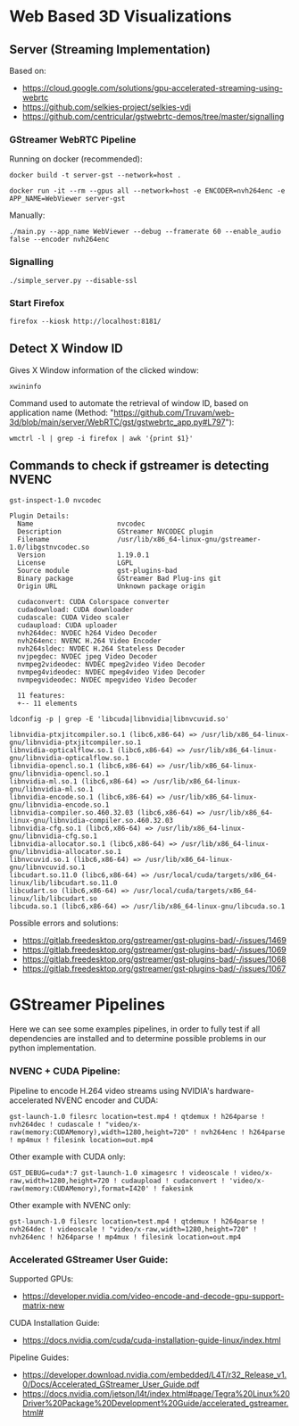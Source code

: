 # Web Based 3D Visualizations
## Server (Streaming Implementation)

Based on: 
* https://cloud.google.com/solutions/gpu-accelerated-streaming-using-webrtc
* https://github.com/selkies-project/selkies-vdi
* https://github.com/centricular/gstwebrtc-demos/tree/master/signalling

### GStreamer WebRTC Pipeline
Running on docker (recommended):
```
docker build -t server-gst --network=host .
```
```
docker run -it --rm --gpus all --network=host -e ENCODER=nvh264enc -e APP_NAME=WebViewer server-gst
```
Manually:
```
./main.py --app_name WebViewer --debug --framerate 60 --enable_audio false --encoder nvh264enc
```

### Signalling
```
./simple_server.py --disable-ssl
```

### Start Firefox
```
firefox --kiosk http://localhost:8181/
```

## Detect X Window ID
Gives X Window information of the clicked window:
```
xwininfo
```
Command used to automate the retrieval of window ID, based on application name (Method: "https://github.com/Truvam/web-3d/blob/main/server/WebRTC/gst/gstwebrtc_app.py#L797"):
```
wmctrl -l | grep -i firefox | awk '{print $1}'
```

## Commands to check if gstreamer is detecting NVENC
```
gst-inspect-1.0 nvcodec
```
```
Plugin Details:
  Name                     nvcodec
  Description              GStreamer NVCODEC plugin
  Filename                 /usr/lib/x86_64-linux-gnu/gstreamer-1.0/libgstnvcodec.so
  Version                  1.19.0.1
  License                  LGPL
  Source module            gst-plugins-bad
  Binary package           GStreamer Bad Plug-ins git
  Origin URL               Unknown package origin

  cudaconvert: CUDA Colorspace converter
  cudadownload: CUDA downloader
  cudascale: CUDA Video scaler
  cudaupload: CUDA uploader
  nvh264dec: NVDEC h264 Video Decoder
  nvh264enc: NVENC H.264 Video Encoder
  nvh264sldec: NVDEC H.264 Stateless Decoder
  nvjpegdec: NVDEC jpeg Video Decoder
  nvmpeg2videodec: NVDEC mpeg2video Video Decoder
  nvmpeg4videodec: NVDEC mpeg4video Video Decoder
  nvmpegvideodec: NVDEC mpegvideo Video Decoder

  11 features:
  +-- 11 elements

```
```
ldconfig -p | grep -E 'libcuda|libnvidia|libnvcuvid.so'
```
```
libnvidia-ptxjitcompiler.so.1 (libc6,x86-64) => /usr/lib/x86_64-linux-gnu/libnvidia-ptxjitcompiler.so.1
libnvidia-opticalflow.so.1 (libc6,x86-64) => /usr/lib/x86_64-linux-gnu/libnvidia-opticalflow.so.1
libnvidia-opencl.so.1 (libc6,x86-64) => /usr/lib/x86_64-linux-gnu/libnvidia-opencl.so.1
libnvidia-ml.so.1 (libc6,x86-64) => /usr/lib/x86_64-linux-gnu/libnvidia-ml.so.1
libnvidia-encode.so.1 (libc6,x86-64) => /usr/lib/x86_64-linux-gnu/libnvidia-encode.so.1
libnvidia-compiler.so.460.32.03 (libc6,x86-64) => /usr/lib/x86_64-linux-gnu/libnvidia-compiler.so.460.32.03
libnvidia-cfg.so.1 (libc6,x86-64) => /usr/lib/x86_64-linux-gnu/libnvidia-cfg.so.1
libnvidia-allocator.so.1 (libc6,x86-64) => /usr/lib/x86_64-linux-gnu/libnvidia-allocator.so.1
libnvcuvid.so.1 (libc6,x86-64) => /usr/lib/x86_64-linux-gnu/libnvcuvid.so.1
libcudart.so.11.0 (libc6,x86-64) => /usr/local/cuda/targets/x86_64-linux/lib/libcudart.so.11.0
libcudart.so (libc6,x86-64) => /usr/local/cuda/targets/x86_64-linux/lib/libcudart.so
libcuda.so.1 (libc6,x86-64) => /usr/lib/x86_64-linux-gnu/libcuda.so.1
```

Possible errors and solutions:
* https://gitlab.freedesktop.org/gstreamer/gst-plugins-bad/-/issues/1469
* https://gitlab.freedesktop.org/gstreamer/gst-plugins-bad/-/issues/1069
* https://gitlab.freedesktop.org/gstreamer/gst-plugins-bad/-/issues/1068
* https://gitlab.freedesktop.org/gstreamer/gst-plugins-bad/-/issues/1067

# GStreamer Pipelines
Here we can see some examples pipelines, in order to fully test if all dependencies are installed and to determine possible problems in our python implementation.

### NVENC + CUDA Pipeline:
Pipeline to encode H.264 video streams using NVIDIA's hardware-accelerated NVENC encoder and CUDA:

```
gst-launch-1.0 filesrc location=test.mp4 ! qtdemux ! h264parse ! nvh264dec ! cudascale ! "video/x-raw(memory:CUDAMemory),width=1280,height=720" ! nvh264enc ! h264parse ! mp4mux ! filesink location=out.mp4
```
Other example with CUDA only:
```
GST_DEBUG=cuda*:7 gst-launch-1.0 ximagesrc ! videoscale ! video/x-raw,width=1280,height=720 ! cudaupload ! cudaconvert ! 'video/x-raw(memory:CUDAMemory),format=I420' ! fakesink
```
Other example with NVENC only:
```
gst-launch-1.0 filesrc location=test.mp4 ! qtdemux ! h264parse ! nvh264dec ! videoscale ! "video/x-raw,width=1280,height=720" ! nvh264enc ! h264parse ! mp4mux ! filesink location=out.mp4
```

### Accelerated GStreamer User Guide: 
Supported GPUs:
* https://developer.nvidia.com/video-encode-and-decode-gpu-support-matrix-new

CUDA Installation Guide:
* https://docs.nvidia.com/cuda/cuda-installation-guide-linux/index.html

Pipeline Guides:
* https://developer.download.nvidia.com/embedded/L4T/r32_Release_v1.0/Docs/Accelerated_GStreamer_User_Guide.pdf
* https://docs.nvidia.com/jetson/l4t/index.html#page/Tegra%20Linux%20Driver%20Package%20Development%20Guide/accelerated_gstreamer.html#